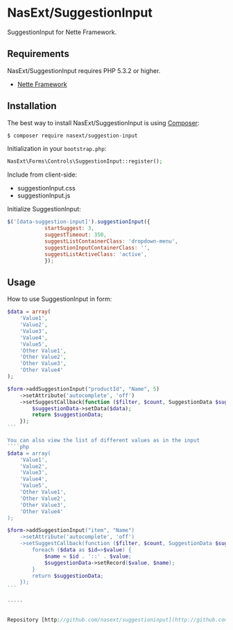NasExt/SuggestionInput
===========================

SuggestionInput for Nette Framework.

Requirements
------------

NasExt/SuggestionInput requires PHP 5.3.2 or higher.

- [Nette Framework](https://github.com/nette/nette)

Installation
------------

The best way to install NasExt/SuggestionInput is using  [Composer](http://getcomposer.org/):

```sh
$ composer require nasext/suggestion-input
```

Initialization in your `bootstrap.php`:

```php
NasExt\Forms\Controls\SuggestionInput::register();
```

Include from client-side:
- suggestionInput.css
- suggestionInput.js

Initialize SuggestionInput:
```js
$('[data-suggestion-input]').suggestionInput({
			startSuggest: 3,
			suggestTimeout: 350,
			suggestListContainerClass: 'dropdown-menu',
			suggestionInputContainerClass: '',
			suggestListActiveClass: 'active',
			});
```

## Usage

How to use SuggestionInput in form:
````php
$data = array(
	'Value1',
	'Value2',
	'Value3',
	'Value4',
	'Value5',
	'Other Value1',
	'Other Value2',
	'Other Value3',
	'Other Value4'
);

$form->addSuggestionInput("productId", "Name", 5)
	->setAttribute('autocomplete', 'off')
	->setSuggestCallback(function ($filter, $count, SuggestionData $suggestionData) use ($data) {
		$suggestionData->setData($data);
		return $suggestionData;
	});
```

You can also view the list of different values ​​as in the input
````php
$data = array(
	'Value1',
	'Value2',
	'Value3',
	'Value4',
	'Value5',
	'Other Value1',
	'Other Value2',
	'Other Value3',
	'Other Value4'
);

$form->addSuggestionInput("item", "Name")
	->setAttribute('autocomplete', 'off')
	->setSuggestCallback(function ($filter, $count, SuggestionData $suggestionData) use ($data) {
		foreach ($data as $id=>$value) {
			$name = $id . '::' . $value;
			$suggestionData->setRecord($value, $name);
		}
		return $suggestionData;
	});
```

-----


Repository [http://github.com/nasext/suggestioninput](http://github.com/nasext/suggestioninput).
